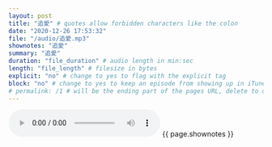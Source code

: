 ```yaml
---
layout: post
title: "追愛" # quotes allow forbidden characters like the colon
date: "2020-12-26 17:53:32"
file: "/audio/追愛.mp3"
shownotes: "追愛"
summary: "追愛"
duration: "file_duration" # audio length in min:sec
length: "file_length" # filesize in bytes
explicit: "no" # change to yes to flag with the explicit tag
block: "no" # change to yes to keep an episode from showing up in iTunes
# permalink: /1 # will be the ending part of the pages URL, delete to default to the title
---
```


<audio controls>
<source src="{{site.url}}{{site.baseurl}}{{ page.file }}" type="audio/x-mp3">
Your browser does not support the audio element.
</audio>
{{ page.shownotes }}
